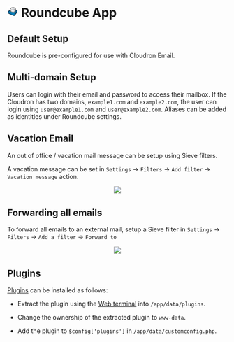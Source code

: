# <img src="../img/roundcube-logo.png" width="25px"> Roundcube App

## Default Setup

Roundcube is pre-configured for use with Cloudron Email. 

## Multi-domain Setup

Users can login with their email and password to access their mailbox. If the
Cloudron has two domains, `example1.com` and `example2.com`, the user can login
using `user@example1.com` and `user@example2.com`. Aliases can be added as identities
under Roundcube settings.

## Vacation Email

An out of office / vacation mail message can be setup using Sieve filters.

A vacation message can be set in `Settings` -> `Filters` -> `Add filter` -> `Vacation message` action.

<center>
<img src="/img/email-vacation-message-roundcube.png" class="shadow" width="600px">
</center>

## Forwarding all emails

To forward all emails to an external mail, setup a Sieve filter in
`Settings` -> `Filters` -> `Add a filter` -> `Forward to`

<center>
<img src="/img/forward-all-emails-roundcube.png" class="shadow" width="600px">
</center>

## Plugins

[Plugins](https://plugins.roundcube.net/explore/) can be installed as follows:

* Extract the plugin using the [Web terminal](/documentation/apps/#web-terminal) into
  `/app/data/plugins`.

* Change the ownership of the extracted plugin to `www-data`.

* Add the plugin to `$config['plugins']` in `/app/data/customconfig.php`.

